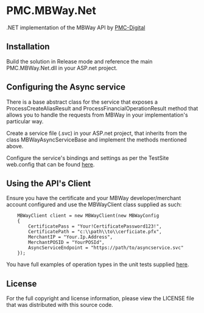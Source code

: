 # PMC.MBWay.Net
.NET implementation of the MBWay API by [PMC-Digital](http://pmc.digital)

## Installation
Build the solution in Release mode and reference the main PMC.MBWay.Net.dll in your ASP.net project.

## Configuring the Async service
There is a base abstract class for the service that exposes a ProcessCreateAliasResult and ProcessFinancialOperationResult method that allows you to handle the requests from MBWay in your implementation's particular way.

Create a service file (.svc) in your ASP.net project, that inherits from the class MBWayAsyncServiceBase and implement the methods mentioned above.

Configure the service's bindings and settings as per the TestSite web.config that can be found [here](https://github.com/pnmcosta/PMC.MBWay.Net/blob/master/PMC.MBWay.Net.TestSite/Web.config).

## Using the API's Client
Ensure you have the certificate and your MBWay developer/merchant account configured and use the MBWayClient class supplied as such:
```
    MBWayClient client = new MBWayClient(new MBWayConfig
    {
        CertificatePass = "Your!CertificatePassword123!",
        CertificatePath = "c:\\path\\to\\cerficiate.pfx",
        MerchantIP = "Your.Ip.Address",
        MerchantPOSID = "YourPOSId",
        AsyncServiceEndpoint = "https://path/to/asyncservice.svc"
    });
```
You have full examples of operation types in the unit tests supplied [here](https://github.com/pnmcosta/PMC.MBWay.Net/tree/master/PMC.MBWay.Net.UnitTests).
## License
For the full copyright and license information, please view the LICENSE file that was distributed with this source code.
